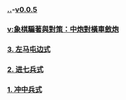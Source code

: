 ### [..](..)-[v0.0.5](https://github.com/littleflute/cchess/edit/master/ref/pu/PianZhaoYuDuiCe/6/readme.md)
### [v:象棋騙著與對策：中炮對橫車斂炮](https://www.youtube.com/watch?v=sw1B7uJlazM)
### [3. 左马屯边式](3)
### [2. 进七兵式](2)
### [1. 冲中兵式](1)

